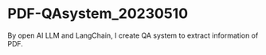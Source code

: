 # PDF-QAsystem_20230510
By open AI LLM and LangChain,  I create QA system to extract information of PDF.
